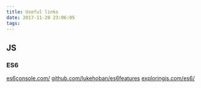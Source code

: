 ```yaml
---
title: Useful links
date: 2017-11-28 23:06:05
tags:
---
```


## JS

### ES6

[es6console.com/](https://es6console.com/)
[github.com/lukehoban/es6features](https://github.com/lukehoban/es6features)
[exploringjs.com/es6/](http://exploringjs.com/es6/)
